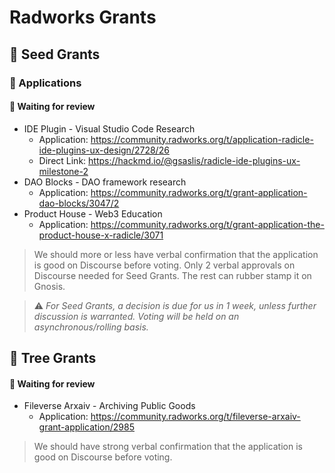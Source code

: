 # Radworks Grants

## 🌱 Seed Grants 

### 📝 Applications 

#### 🧐 Waiting for review
* IDE Plugin - Visual Studio Code Research
  * Application: https://community.radworks.org/t/application-radicle-ide-plugins-ux-design/2728/26
  * Direct Link: https://hackmd.io/@gsaslis/radicle-ide-plugins-ux-milestone-2
* DAO Blocks - DAO framework research
  * Application: https://community.radworks.org/t/grant-application-dao-blocks/3047/2
* Product House - Web3 Education
  * Application: https://community.radworks.org/t/grant-application-the-product-house-x-radicle/3071

> We should more or less have verbal confirmation that the application is good on Discourse before voting. Only 2 verbal approvals on Discourse needed for Seed Grants. The rest can rubber stamp it on Gnosis.

> ⚠️ *For Seed Grants, a decision is due for us in 1 week, unless further discussion is warranted. Voting will be held on an asynchronous/rolling basis.*

## 🌲 Tree Grants

#### 🧐 Waiting for review
* Fileverse Arxaiv - Archiving Public Goods
  * Application: https://community.radworks.org/t/fileverse-arxaiv-grant-application/2985
  
> We should have strong verbal confirmation that the application is good on Discourse before voting. 
